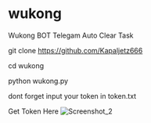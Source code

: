# wukong
Wukong BOT Telegam Auto Clear Task

git clone https://github.com/Kapaljetz666


cd wukong



python wukong.py 

dont forget input your token in token.txt

Get Token Here ![Screenshot_2](https://github.com/user-attachments/assets/71e5004b-e2b6-4b01-bfb1-f06f9a9be6ed)
